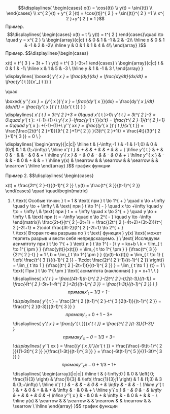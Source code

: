 $$\displaylines{
\begin{cases}
x(t) = \cos{(t)} \\
y(t) = \sin{(t)} \\
\end{cases} \\
x^{ 2 }(t) + y^{ 2 }(t) = \cos{(t)}^{ 2 } + \sin{(t)}^{ 2 } =1 \\
x^{ 2 }+y^{ 2 } = 1
}$$
Пример.
$$\displaylines{
\begin{cases}
x(t) = t  \\
y(t) = t^{ 2 }
\end{cases}\quad \to  \quad y = x^{ 2 } 
\\ \begin{array}{c|c} 
t  &  0 & 1 & -1  & 2 & -2\\
\hline 
x & 0 & 1  & -1 & 2 & -2\\
\hline 
y & 0 & 1 & 1 & 4  & 4\\
\end{array}
}$$
Пример.
$$\displaylines{\begin{cases}

x(t) = t^{ 3 } + 3t + 1 \\
y(t) = t^{ 3 }-3t+1
\end{cases} 
\\ \begin{array}{c|c} 
t  &  0 & 1 & -1\\
\hline 
x & 1 & 5  & -3 \\
\hline 
y & 1 & -1 & 3 \\
\end{array}
}$$
$$\displaylines{
\boxed{
y'_{ x } = \frac{dy}{dx} = \frac{dy/dt}{dx/dt} =  \frac{y'_{ t }}{x'_{ t }}
} 

\quad

\boxed{
y''_{ xx } = (y'_{ x })'_{ x } = \frac{dy'_{ x }}{dx} = \frac{dy'_{ x }/dt}{dx/dt} = \frac{(y'_{ x })'_{ t }}{x'_{ t }} 
}
}$$
$$\displaylines{
x'_{ t } = 3t^{ 2 }+3 = 0\quad x'_{ t }>0\\
y'_{ t } = 3t^{ 2 }-3 = 0\quad y'_{ t }: +(-1)-(1)+\\
y'_{ x }=\frac{y'_{ t }}{x'_t} = \frac{t^{ 2 }-1}{t^{ 2 }+1} = 0\quad y'_{ x }: +(-1)-(1)+\\
y''_{ xx } = \frac{(y'_{ x })'_{ t }}{x'_{ t }} = \frac{\frac{2t(t^{ 2 }+1)}{(t^{ 2 }+1)^{ 2 }} }{3(t^{ 2 }+1)} = \frac{4t}{3(t^{ 2 }+1)^{ 3 }}   = 0 \\
}$$
$$\displaylines{
\begin{array}{|c|c|}
\hline
t & (-\infty;-1 ) & -1 & (-1;0) & 0 & (0;1) & 1 & (1;+\infty) \\
\hline 
 x'_{ t } & + &  & + &  & + &  & + \\
\hline
y'_{ t } & + & 0 & - &  & - & 0 & + \\
\hline
y'_{ x } & + & 0 & - &  & - & 0 & + \\
\hline
y''_{ x } & - &  & - & 0 & + &  & + \\
\hline
y(x) & \nearrow  &  & \searrow &  & \searrow &  & \nearrow  \\
\hline
\end{array}
}$$
график функции

Пример 2.
$$\displaylines{
\begin{cases}

x(t) = \frac{2t^{ 2 }-t}{(t-1)^{ 2 }} \\
y(t) =  \frac{t^{ 3 }}{(t-1)^{ 2 }} 
\end{cases} \quad \quad\begin{matrix}
1) \ \text{ Особые точки: } t = 1  & \text{ при  } t \to  1^{ + } \quad x \to  +\infty \quad y  \to  + \infty \\
 & \text{ при } t \to  1^{ - } \quad x \to  +\infty \quad y  \to  + \infty  \\ & \text{ при } t = + \infty \quad x \to 2^{ + } \quad y \to  + \infty \\ 
&  \text{ при }t = -\infty \quad x \to 2^{ - } \quad y \to -\infty
\end{matrix}\\
\frac{2t-t}{t^{ 2 }-2t+1} = \frac{(2t^{ 2 }-4t+2)+(3t-2)}{t^{ 2 }-2t+1} = 2\cdot \frac{3t-2}{t^{ 2 }-2t+1} \to 2^{ + }     
\\
\text{ Вторая точка разрыва по } t \text{ функция } y(x) \text{ может терпеть разрыв и вести себя непредсказуемо. } \\
\text{ Исследуем асимптоту при  } t \to  1^{ + } \text{ и } t \to  1^{ - }\\
y = kx+b \\
k = \lim_{ t \to 1^{ \pm  } } {\frac{y(t)}{x(t)}} = \lim_{ t \to 1^{ \pm  } } {\frac{t^{ 3 }}{2t^{ 2 }-t} } = 1 \\
b = \lim_{ t \to 1^{ \pm  } } {(y(t)-kx(t))} = \lim_{ t \to 1} { \left( \frac{t^{ 3 }}{(t-1)^{ 2 }} - 1\cdot \frac{2t^{ 2 }-1}{(t-1)^{ 2 }}   \right)} = \lim_{ t \to 1 } {\frac{(t^{ 2 }-2t+1)t}{(t-1)^{ 2 }} } = \lim_{ t \to 1 } {t} = 1 \\
\text{ При  } t \to  1^{ \pm  } \text{ асимптота (наклонная) } y = x+1 \\ \\
}$$
$$\displaylines{
x'_{ t } = \frac{(4t-1)(t-1)^{ 2 }-(2t^{ 2 }-t)2(t-1)}{(t-1)} = \frac{4t^{ 2 }-5t+1-4t^{ 2 }+2t}{(t-1)^{ 3 }} = \frac{1-3t}{(t-1)^{ 3 }} \\
}$$
прямая x'_t - 1/3 + 1 -
$$\displaylines{
y'_{ t } = \frac{3t^{ 2 }(t-1)^{ 2 }-t^{ 3 }2(t-1)}{(t-1)^{ 2 }} = \frac{t^{ 2 }(t-3)}{(t-1)^{ 3 }}
}$$
прямая y'_t + 0 + 1 - 3 +
$$\displaylines{
y'_{ x } = \frac{y'_{ t }}{x'_{ t }} = \frac{t^{ 2 }(t-3)}{1-3t}  
}$$
прямая y'_x - 0 - 1/3 + 3 - 
$$\displaylines{
y''_{ xx } = \frac{(y'_{ x })'}{x'_{ t }} = \frac{\frac{-6t(t-1)^{ 2 }}{(1-3t)^{ 2 }} }{\frac{1-3t}{(t-1)^{ 3 }} }   = \frac{-6t(t-1)^{ 5 }}{(1-3t)^{ 3 }}
}$$
прямая y''_xx - 0 + 1/3 - 1 +
$$\displaylines{
\begin{array}{|c|c|}
\hline
t & (-\infty;0 ) & 0 & \left( 0; \frac{1}{3}  \right) & \frac{1}{3} & \left( \frac{1}{3};1 \right) & 1 & (1;3) & 3 & (3;+\infty) \\
\hline 
 x'_{ t } & - &  & - & 0 & + & \infty & - &  & - \\
\hline
y'_{ t } & + & 0 & + &  & + & \infty & - & 0 & + \\
\hline
y'_{ x }  & - & 0 & - & \infty & + &  & + & 0 & -\\
\hline
y''_{ x } & - & 0 & + & \infty & - & 0 & + &  & + \\
\hline
y(x)  & \searrow &  & \searrow &  & \nearrow  &  & \nearrow  &  & \searrow \\
\hline
\end{array}
}$$
график функции